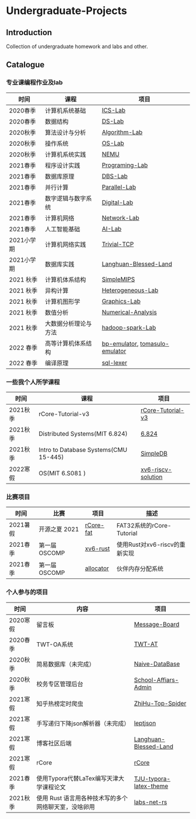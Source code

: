 # Undergraduate-Projects
## Introduction

Collection of undergraduate homework and labs and other.

## Catalogue

### 专业课编程作业及lab

| 时间     | 课程               | 项目                                                         |
| -------- | ------------------ | ------------------------------------------------------------ |
| 2020春季 | 计算机系统基础     | [ICS-Lab](https://github.com/KuangjuX/ICS-Lab)           |
| 2020春季 | 数据结构           | [DS-Lab](https://github.com/KuangjuX/DS-Lab) |
| 2020秋季 | 算法设计与分析     | [Algorithm-Lab](https://github.com/KuangjuX/Algorithm-Lab)   |
| 2020秋季 | 操作系统           | [OS-Lab](https://github.com/KuangjuX/OS-Lab) |
| 2020秋季 | 计算机系统实践     | [NEMU](https://github.com/KuangjuX/NEMU2020)                 |
| 2021春季 | 程序设计实践       | [Programing-Lab](https://github.com/KuangjuX/Programing-Lab) |
| 2021春季 | 数据库原理         | [DBS-Lab](https://github.com/KuangjuX/DBS-Lab)               |
| 2021春季 | 并行计算           | [Parallel-Lab](https://github.com/KuangjuX/Parallel-Lab)     |
| 2021春季 | 数字逻辑与数字系统 | [Digital-Lab](https://github.com/KuangjuX/Digital-Lab)       |
| 2021春季 | 计算机网络         | [Network-Lab](https://github.com/KuangjuX/Network-Lab) |
| 2021春季 | 人工智能基础       | [AI-Lab](https://github.com/KuangjuX/AI-Lab)                 |
| 2021小学期| 计算机网络实践    | [Trivial-TCP](https://github.com/KuangjuX/Trivial-TCP)        |
| 2021小学期| 数据库实践       | [Langhuan-Blessed-Land](https://github.com/KuangjuX/Langhuan-Blessed-Land) |
| 2021 秋季 | 计算机体系结构    | [SimpleMIPS](https://github.com/KuangjuX/SimpleMIPS)              |
| 2021 秋季 | 异构计算         | [Heterogeneous-Lab](https://github.com/KuangjuX/Heterogeneous-Lab) |
| 2021 秋季 | 计算机图形学      | [Graphics-Lab](https://github.com/KuangjuX/Graphics-Lab)|
| 2021 秋季 | 数值分析         | [Numerical-Analysis](https://github.com/KuangjuX/Numerical-Analysis) |
| 2021 秋季 | 大数据分析理论与方法 | [hadoop-spark-Lab](https://github.com/KuangjuX/hadoop-spark-Lab) |
| 2022 春季 | 高等计算机体系结构  | [bp-emulator](https://github.com/KuangjuX/bp-emulator), [tomasulo-emulator](https://github.com/KuangjuX/tomasulo-emulator) |
| 2022 春季 | 编译原理 | [sql-lexer](https://github.com/KuangjuX/sql-lexer) |

### 一些我个人所学课程
| 时间     | 课程               | 项目                                                         |
| -------- | ------------------ | ------------------------------------------------------------ |
| 2021秋季 | rCore-Tutorial-v3  | [rCore-Tutorial-v3](https://github.com/KuangjuX/rCore-Tutorial-v3)            |
| 2021秋季 | Distributed Systems(MIT 6.824)     | [6.824](https://github.com/KuangjuX/6.824)           |
| 2021秋季 | Intro to Database Systems(CMU 15-445)         | [SimpleDB](https://github.com/KuangjuX/SimpleDB)             |
| 2022寒假 | OS(MIT 6.S081 ) | [xv6-riscv-solution](https://github.com/KuangjuX/xv6-riscv-solution) |


### 比赛项目

| 时间     | 比赛   | 项目                                             | 描述 |
| -------- | ------ | ------------------------------------------------ |------|
| 2021暑假 | 开源之夏 2021 | [rCore-fat](https://github.com/KuangjuX/rCore-fat)| FAT32系统的rCore-Tutorial |
| 2021春季 | 第一届 OSCOMP | [xv6-rust](https://github.com/Ko-oK-OS/xv6-rust) |使用Rust对xv6-riscv的重新实现|
| 2021春季 | 第一届 OSCOMP | [allocator](https://github.com/Ko-oK-OS/allocator) |伙伴内存分配系统|

### 个人参与的项目

| 时间     | 内容                             | 项目                                                         |
| -------- | -------------------------------- | ------------------------------------------------------------ |
| 2020寒假 | 留言板                           | [Message-Board](https://github.com/KuangjuX/Message-Board)   |
| 2020春季 | TWT-OA系统                       | [TWT-AT](https://github.com/TWT-At/Server)                   |
| 2020秋季 | 简易数据库（未完成）             | [Naive-DataBase](https://github.com/KuangjuX/Naive-DataBase) |
| 2020秋季 | 校务专区管理后台                 | [School-Affiars-Admin]()                                     |
| 2021寒假 | 知乎热榜定时爬虫                 | [ZhiHu-Top-Spider](https://github.com/KuangjuX/ZhiHu-Top-Spider) |
| 2021寒假 | 手写递归下降json解析器（未完成） | [leptjson](https://github.com/KuangjuX/leptjson)             |
| 2021寒假 | 博客社区后端                     | [Langhuan-Blessed-Land](https://github.com/KuangjuX/Langhuan-Blessed-Land) |
| 2021寒假 | rCore                            | [rCore](https://github.com/KuangjuX/rCore)                   |
| 2021春季 | 使用Typora代替LaTex编写天津大学课程论文                 |[TJU-typora-latex-theme](https://github.com/KuangjuX/TJU-typora-latex-theme)        |
| 2021秋季 | 使用 Rust 语言用各种技术写的多个网络聊天室，没啥卵用 | [labs-net-rs](https://github.com/KuangjuX/labs-net-rs) |
